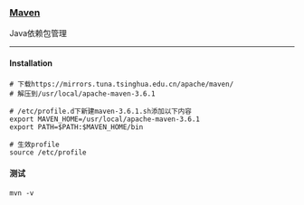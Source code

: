 ### [Maven](http://maven.apache.org/install.html)
Java依赖包管理

---

#### Installation
```
# 下载https://mirrors.tuna.tsinghua.edu.cn/apache/maven/
# 解压到/usr/local/apache-maven-3.6.1

# /etc/profile.d下新建maven-3.6.1.sh添加以下内容
export MAVEN_HOME=/usr/local/apache-maven-3.6.1
export PATH=$PATH:$MAVEN_HOME/bin

# 生效profile
source /etc/profile
```

#### 测试
```
mvn -v
```
